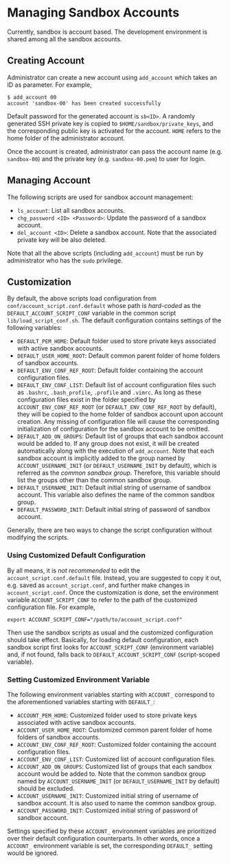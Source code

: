 # Managing Sandbox Accounts

Currently, sandbox is account based. The development environment is shared among all the sandbox accounts. 

## Creating Account

Administrator can create a new account using `add_account` which takes an ID as parameter. For example, 

    $ add_account 00
    account 'sandbox-00' has been created successfully

Default password for the generated account is `sb<ID>`. A randomly generated SSH private key is copied to `$HOME/sandbox/private_keys`, and the corresponding public key is activated for the account. `HOME` refers to the home folder of the administrator account. 

Once the account is created, administrator can pass the account name (e.g. `sandbox-00`) and the private key (e.g. `sandbox-00.pem`) to user for login. 

## Managing Account

The following scripts are used for sandbox account management: 

- `ls_account`: List all sandbox accounts. 
- `chg_password <ID> <Password>`: Update the password of a sandbox account. 
- `del_account <ID>`: Delete a sandbox account. Note that the associated private key will be also deleted. 

Note that all the above scripts (including `add_account`) must be run by administrator who has the `sudo` privilege. 

## Customization

By default, the above scripts load configuration from `conf/account_script.conf.default` whose path is *hard-coded* as the `DEFAULT_ACCOUNT_SCRIPT_CONF` variable in the common script `lib/load_script_conf.sh`. The default configuration contains settings of the following variables: 

- `DEFAULT_PEM_HOME`: Default folder used to store private keys associated with active sandbox accounts.
- `DEFAULT_USER_HOME_ROOT`: Default common parent folder of home folders of sandbox accounts. 
- `DEFAULT_ENV_CONF_REF_ROOT`: Default folder containing the account configuration files. 
- `DEFAULT_ENV_CONF_LIST`: Default list of account configuration files such as `.bashrc`, `.bash_profile`, `.profile` and `.vimrc`. As long as these configuration files exist in the folder specified by `ACCOUNT_ENV_CONF_REF_ROOT` (or `DEFAULT_ENV_CONF_REF_ROOT` by default), they will be copied to the home folder of sandbox account upon account creation. Any missing of configuration file will cause the corresponding initialization of configuration for the sandbox account to be omitted.
- `DEFAULT_ADD_ON_GROUPS`: Default list of groups that each sandbox account would be added to. If any group does not exist, it will be created automatically along with the execution of `add_account`. Note that each sandbox account is implicitly added to the group named by `ACCOUNT_USERNAME_INIT` (or `DEFAULT_USERNAME_INIT` by default), which is referred as the *common sandbox group*. Therefore, this variable should list the groups other than the common sandbox group. 
- `DEFAULT_USERNAME_INIT`: Default initial string of username of sandbox account. This variable also defines the name of the common sandbox group. 
- `DEFAULT_PASSWORD_INIT`: Default initial string of password of sandbox account. 

Generally, there are two ways to change the script configuration without modifying the scripts. 

### Using Customized Default Configuration

By all means, it is *not recommended* to edit the `account_script.conf.default` file. Instead, you are suggested to copy it out, e.g. saved as `account_script.conf`, and further make changes in `account_script.conf`. Once the customization is done, set the environment variable `ACCOUNT_SCRIPT_CONF` to refer to the path of the customized configuration file. For example, 

    export ACCOUNT_SCRIPT_CONF="/path/to/account_script.conf"

Then use the sandbox scripts as usual and the customized configuration should take effect. Basically, for loading default configuration, each sandbox script first looks for `ACCOUNT_SCRIPT_CONF` (environment variable) and, if not found, falls back to `DEFAULT_ACCOUNT_SCRIPT_CONF` (script-scoped variable). 

### Setting Customized Environment Variable

The following environment variables starting with `ACCOUNT_` correspond to the aforementioned variables starting with `DEFAULT_`: 

- `ACCOUNT_PEM_HOME`: Customized folder used to store private keys associated with active sandbox accounts.
- `ACCOUNT_USER_HOME_ROOT`: Customized common parent folder of home folders of sandbox accounts.
- `ACCOUNT_ENV_CONF_REF_ROOT`: Customized folder containing the account configuration files.
- `ACCOUNT_ENV_CONF_LIST`: Customized list of account configuration files. 
- `ACCOUNT_ADD_ON_GROUPS`: Customized list of groups that each sandbox account would be added to. Note that the common sandbox group named by `ACCOUNT_USERNAME_INIT` (or `DEFAULT_USERNAME_INIT` by default) should be excluded.
- `ACCOUNT_USERNAME_INIT`: Customized initial string of username of sandbox account. It is also used to name the common sandbox group. 
- `ACCOUNT_PASSWORD_INIT`: Customized initial string of password of sandbox account.

Settings specified by these `ACCOUNT_` environment variables are prioritized over their default configuration counterparts. In other words, once a `ACCOUNT_` environment variable is set, the corresponding `DEFAULT_` setting would be ignored. 
